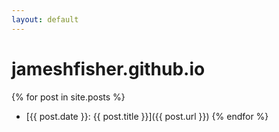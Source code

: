 ```yaml
---
layout: default
---
```


# jameshfisher.github.io

{% for post in site.posts %}
* [{{ post.date }}: {{ post.title }}]({{ post.url }})
{% endfor %}
